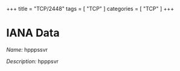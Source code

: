 +++
title = "TCP/2448"
tags = [ "TCP" ]
categories = [ "TCP" ]
+++

# IANA Data

_Name:_ hpppssvr

_Description:_ hpppsvr

